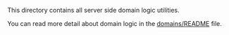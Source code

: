 This directory contains all server side domain logic utilities.

You can read more detail about domain logic in the [domains/README](../../../README.md) file.
